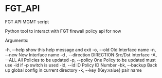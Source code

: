 # FGT_API
FGT API MGMT script

Python tool to interact with FGT firewall policy api for now

Arguments:
 
  -h, --help            show this help message and exit
  -o, --old             Old Interface name
  -n, --new             New Interface name
  -d , --direction      DIRECTION Src/Dst Interface
  -A, --ALL             All Policies to be updated
  -p, --policy          One Policy to be updated must use -id if -p switch is used
  -id, --id ID          Policy ID Number
  -bk, --backup         Back up global config in current directory
  -k, --key             {Key:value} pair name
